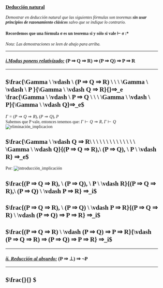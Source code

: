 <font face="LaTex">

### <u>Deducción natural</u>

*Demostrar en deducción natural que las siguientes fórmulas son teoremas **sin usar principios de razonamiento clásicos** salvo que se indique lo contrario.*
#### Recordemos que una fórmula σ es un teorema si y sólo si vale $\vdash$ σ :*

*Nota: Las demostraciones se leen de abajo para arriba.*

---

### <u>*i.Modus ponens relativizado:*</u> (P ⇒ Q ⇒ R) ⇒ (P ⇒ Q) ⇒ P ⇒ R
---


$\frac{\Gamma \  \vdash \ (P ⇒ Q ⇒ R) \ \ \ \Gamma \ \vdash \ P }{\Gamma \ \vdash Q ⇒ R}{}⇒_e \frac{\Gamma \ \vdash \ P ⇒ Q \ \ \ \Gamma \ \vdash \ P}{\Gamma \ \vdash Q}⇒_e$
---

$\Gamma = (P ⇒ Q ⇒ R), \ (P ⇒ Q), \ P$\
Sabemos que P vale, entonces tenemos que: $\Gamma \vdash Q ⇒ R$,    $\Gamma \vdash Q$\
![eliminación_implicacion](./img/elim_implicación.png)

$\frac{\Gamma \ \vdash Q ⇒ R\ \ \ \ \ \ \ \ \ \ \ \ \ \ \Gamma \ \vdash Q}{(P ⇒ Q ⇒ R),\ (P ⇒ Q), \ P \ \vdash R} ⇒_e$
---

Por: 
![introducción_implicación](./img/intro_implicación.png)

$\frac{(P ⇒ Q ⇒ R), \ (P ⇒ Q), \ P \ \vdash R}{(P ⇒ Q ⇒ R),\ (P ⇒ Q) \ \vdash P ⇒ R} ⇒_i$
---
$\frac{(P ⇒ Q ⇒ R), \ (P ⇒ Q) \ \vdash P ⇒ R}{(P ⇒ Q ⇒ R) \ \vdash (P ⇒ Q) ⇒ P ⇒ R} ⇒_i$
---
$\frac{(P ⇒ Q ⇒ R) \ \vdash (P ⇒ Q) ⇒ P ⇒ R}{\vdash (P ⇒ Q ⇒ R) ⇒ (P ⇒ Q) ⇒ P ⇒ R} ⇒_i$
---

---

### <u>*ii. Reducción al absurdo:*</u> (P ⇒ ⊥) ⇒ ¬P
---

$\frac{}{} $
---



</font>